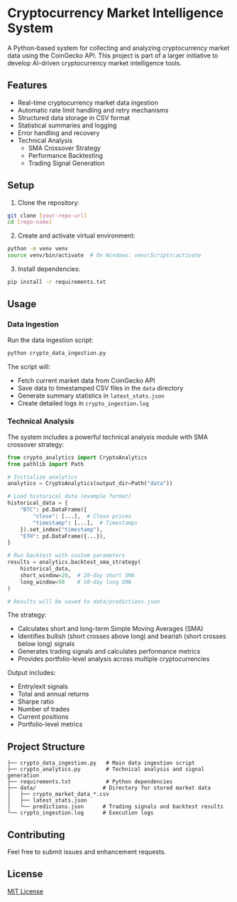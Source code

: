 # Cryptocurrency Market Intelligence System

A Python-based system for collecting and analyzing cryptocurrency market data using the CoinGecko API. This project is part of a larger initiative to develop AI-driven cryptocurrency market intelligence tools.

## Features

- Real-time cryptocurrency market data ingestion
- Automatic rate limit handling and retry mechanisms
- Structured data storage in CSV format
- Statistical summaries and logging
- Error handling and recovery
- Technical Analysis
  - SMA Crossover Strategy
  - Performance Backtesting
  - Trading Signal Generation

## Setup

1. Clone the repository:
```bash
git clone [your-repo-url]
cd [repo-name]
```

2. Create and activate virtual environment:
```bash
python -m venv venv
source venv/bin/activate  # On Windows: venv\Scripts\activate
```

3. Install dependencies:
```bash
pip install -r requirements.txt
```

## Usage

### Data Ingestion
Run the data ingestion script:
```bash
python crypto_data_ingestion.py
```

The script will:
- Fetch current market data from CoinGecko API
- Save data to timestamped CSV files in the `data` directory
- Generate summary statistics in `latest_stats.json`
- Create detailed logs in `crypto_ingestion.log`

### Technical Analysis
The system includes a powerful technical analysis module with SMA crossover strategy:

```python
from crypto_analytics import CryptoAnalytics
from pathlib import Path

# Initialize analytics
analytics = CryptoAnalytics(output_dir=Path("data"))

# Load historical data (example format)
historical_data = {
    "BTC": pd.DataFrame({
        "close": [...],  # Close prices
        "timestamp": [...],  # Timestamps
    }).set_index("timestamp"),
    "ETH": pd.DataFrame({...}),
}

# Run backtest with custom parameters
results = analytics.backtest_sma_strategy(
    historical_data,
    short_window=20,  # 20-day short SMA
    long_window=50    # 50-day long SMA
)

# Results will be saved to data/predictions.json
```

The strategy:
- Calculates short and long-term Simple Moving Averages (SMA)
- Identifies bullish (short crosses above long) and bearish (short crosses below long) signals
- Generates trading signals and calculates performance metrics
- Provides portfolio-level analysis across multiple cryptocurrencies

Output includes:
- Entry/exit signals
- Total and annual returns
- Sharpe ratio
- Number of trades
- Current positions
- Portfolio-level metrics

## Project Structure

```
├── crypto_data_ingestion.py   # Main data ingestion script
├── crypto_analytics.py        # Technical analysis and signal generation
├── requirements.txt           # Python dependencies
├── data/                     # Directory for stored market data
│   ├── crypto_market_data_*.csv
│   ├── latest_stats.json
│   └── predictions.json      # Trading signals and backtest results
└── crypto_ingestion.log      # Execution logs
```

## Contributing

Feel free to submit issues and enhancement requests.

## License

[MIT License](LICENSE) 